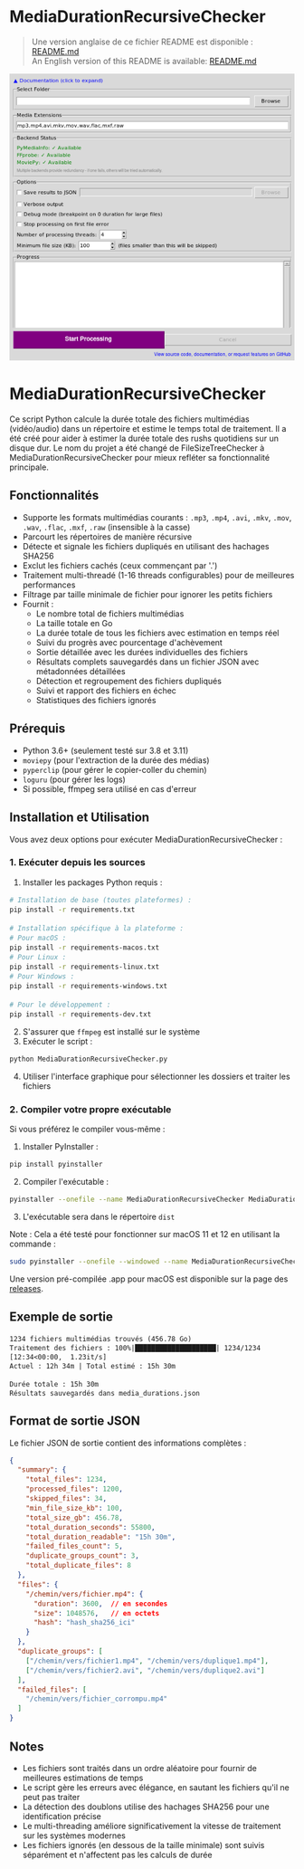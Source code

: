 # MediaDurationRecursiveChecker

> Une version anglaise de ce fichier README est disponible : [README.md](README.md)  
> An English version of this README is available: [README.md](README.md)

![Capture d'écran de l'interface graphique](gui.png)

# MediaDurationRecursiveChecker

Ce script Python calcule la durée totale des fichiers multimédias (vidéo/audio) dans un répertoire et estime le temps total de traitement. Il a été créé pour aider à estimer la durée totale des rushs quotidiens sur un disque dur. Le nom du projet a été changé de FileSizeTreeChecker à MediaDurationRecursiveChecker pour mieux refléter sa fonctionnalité principale.

## Fonctionnalités

- Supporte les formats multimédias courants : `.mp3`, `.mp4`, `.avi`, `.mkv`, `.mov`, `.wav`, `.flac`, `.mxf`, `.raw` (insensible à la casse)
- Parcourt les répertoires de manière récursive
- Détecte et signale les fichiers dupliqués en utilisant des hachages SHA256
- Exclut les fichiers cachés (ceux commençant par '.')
- Traitement multi-threadé (1-16 threads configurables) pour de meilleures performances
- Filtrage par taille minimale de fichier pour ignorer les petits fichiers
- Fournit :
  - Le nombre total de fichiers multimédias
  - La taille totale en Go
  - La durée totale de tous les fichiers avec estimation en temps réel
  - Suivi du progrès avec pourcentage d'achèvement
  - Sortie détaillée avec les durées individuelles des fichiers
  - Résultats complets sauvegardés dans un fichier JSON avec métadonnées détaillées
  - Détection et regroupement des fichiers dupliqués
  - Suivi et rapport des fichiers en échec
  - Statistiques des fichiers ignorés

## Prérequis

- Python 3.6+ (seulement testé sur 3.8 et 3.11)
- `moviepy` (pour l'extraction de la durée des médias)
- `pyperclip` (pour gérer le copier-coller du chemin)
- `loguru` (pour gérer les logs)
- Si possible, ffmpeg sera utilisé en cas d'erreur

## Installation et Utilisation

Vous avez deux options pour exécuter MediaDurationRecursiveChecker :

### 1. Exécuter depuis les sources
1. Installer les packages Python requis :
```bash
# Installation de base (toutes plateformes) :
pip install -r requirements.txt

# Installation spécifique à la plateforme :
# Pour macOS :
pip install -r requirements-macos.txt
# Pour Linux :
pip install -r requirements-linux.txt
# Pour Windows :
pip install -r requirements-windows.txt

# Pour le développement :
pip install -r requirements-dev.txt
```
2. S'assurer que `ffmpeg` est installé sur le système
3. Exécuter le script :
```bash
python MediaDurationRecursiveChecker.py
```
4. Utiliser l'interface graphique pour sélectionner les dossiers et traiter les fichiers

### 2. Compiler votre propre exécutable
Si vous préférez le compiler vous-même :
1. Installer PyInstaller :
```bash
pip install pyinstaller
```
2. Compiler l'exécutable :
```bash
pyinstaller --onefile --name MediaDurationRecursiveChecker MediaDurationRecursiveChecker.py --noconsole --hidden-import=imageio_ffmpeg
```
3. L'exécutable sera dans le répertoire `dist`

Note : Cela a été testé pour fonctionner sur macOS 11 et 12 en utilisant la commande :
```bash
sudo pyinstaller --onefile --windowed --name MediaDurationRecursiveChecker MediaDurationRecursiveChecker.py --clean
```

Une version pré-compilée .app pour macOS est disponible sur la page des [releases](https://github.com/thiswillbeyourgithub/MediaDurationRecursiveChecker/releases).

## Exemple de sortie

```
1234 fichiers multimédias trouvés (456.78 Go)
Traitement des fichiers : 100%|████████████████████| 1234/1234 [12:34<00:00,  1.23it/s]
Actuel : 12h 34m | Total estimé : 15h 30m

Durée totale : 15h 30m
Résultats sauvegardés dans media_durations.json
```

## Format de sortie JSON

Le fichier JSON de sortie contient des informations complètes :
```json
{
  "summary": {
    "total_files": 1234,
    "processed_files": 1200,
    "skipped_files": 34,
    "min_file_size_kb": 100,
    "total_size_gb": 456.78,
    "total_duration_seconds": 55800,
    "total_duration_readable": "15h 30m",
    "failed_files_count": 5,
    "duplicate_groups_count": 3,
    "total_duplicate_files": 8
  },
  "files": {
    "/chemin/vers/fichier.mp4": {
      "duration": 3600,  // en secondes
      "size": 1048576,   // en octets
      "hash": "hash_sha256_ici"
    }
  },
  "duplicate_groups": [
    ["/chemin/vers/fichier1.mp4", "/chemin/vers/duplique1.mp4"],
    ["/chemin/vers/fichier2.avi", "/chemin/vers/duplique2.avi"]
  ],
  "failed_files": [
    "/chemin/vers/fichier_corrompu.mp4"
  ]
}
```

## Notes

- Les fichiers sont traités dans un ordre aléatoire pour fournir de meilleures estimations de temps
- Le script gère les erreurs avec élégance, en sautant les fichiers qu'il ne peut pas traiter
- La détection des doublons utilise des hachages SHA256 pour une identification précise
- Le multi-threading améliore significativement la vitesse de traitement sur les systèmes modernes
- Les fichiers ignorés (en dessous de la taille minimale) sont suivis séparément et n'affectent pas les calculs de durée
